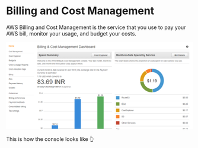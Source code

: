 # Billing and Cost Management

AWS Billing and Cost Management is the service that you use to pay your AWS bill, monitor your usage, and budget your costs.

![](../../.gitbook/assets/image%20%2869%29.png)

This is how the console looks like 👆 





